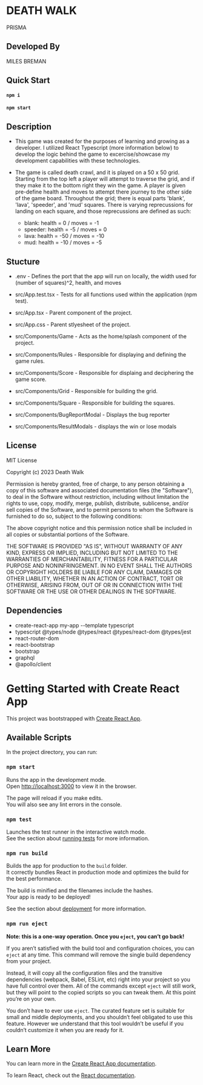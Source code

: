 # DEATH WALK

PRISMA 
## Developed By

MILES BREMAN

## Quick Start

#### `npm i`
#### `npm start`

## Description

- This game was created for the purposes of learning and growing as a developer. I utilized React Typescript (more information below) to develop the logic behind the game to excercise/showcase my development capabilities with these technologies. 

- The game is called death crawl, and it is played on a 50 x 50 grid. Starting from the top left a player will attempt to traverse the grid, and if they make it to the bottom right they win the game. A player is given pre-define health and moves to attempt there journey to the other side of the game board. Throughout the grid; there is equal parts 'blank', 'lava', 'speeder', and 'mud' squares. There is varying reprecussions for landing on each square, and those reprecussions are defined as such: 

    * blank: health = 0 / moves = -1
    * speeder: health = -5 / moves = 0
    * lava: health = -50 / moves = -10
    * mud: health = -10 / moves = -5

## Stucture

- .env - Defines the port that the app will run on locally, the width used for (number of squares)^2, health, and moves 

- src/App.test.tsx - Tests for all functions used within the application (npm test).

- src/App.tsx - Parent component of the project.

- src/App.css - Parent stlyesheet of the project.

- src/Components/Game - Acts as the home/splash component of the project.

- src/Components/Rules - Responsible for displaying and defining the game rules.

- src/Components/Score - Responsible for displaing and deciphering the game score.

- src/Components/Grid - Responsible for building the grid.

- src/Components/Square - Responsible for building the squares.

- src/Components/BugReportModal - Displays the bug reporter

- src/Components/ResultModals - displays the win or lose modals

## License

MIT License

Copyright (c) 2023 Death Walk

Permission is hereby granted, free of charge, to any person obtaining a copy
of this software and associated documentation files (the "Software"), to deal
in the Software without restriction, including without limitation the rights
to use, copy, modify, merge, publish, distribute, sublicense, and/or sell
copies of the Software, and to permit persons to whom the Software is
furnished to do so, subject to the following conditions:

The above copyright notice and this permission notice shall be included in all
copies or substantial portions of the Software.

THE SOFTWARE IS PROVIDED "AS IS", WITHOUT WARRANTY OF ANY KIND, EXPRESS OR
IMPLIED, INCLUDING BUT NOT LIMITED TO THE WARRANTIES OF MERCHANTABILITY,
FITNESS FOR A PARTICULAR PURPOSE AND NONINFRINGEMENT. IN NO EVENT SHALL THE
AUTHORS OR COPYRIGHT HOLDERS BE LIABLE FOR ANY CLAIM, DAMAGES OR OTHER
LIABILITY, WHETHER IN AN ACTION OF CONTRACT, TORT OR OTHERWISE, ARISING FROM,
OUT OF OR IN CONNECTION WITH THE SOFTWARE OR THE USE OR OTHER DEALINGS IN THE
SOFTWARE.

## Dependencies 

- create-react-app my-app --template typescript
- typescript @types/node @types/react @types/react-dom @types/jest
- react-router-dom
- react-bootstrap
- bootstrap
- graphql
- @apollo/client

# Getting Started with Create React App

This project was bootstrapped with [Create React App](https://github.com/facebook/create-react-app).

## Available Scripts

In the project directory, you can run:

### `npm start`

Runs the app in the development mode.\
Open [http://localhost:3000](http://localhost:3000) to view it in the browser.

The page will reload if you make edits.\
You will also see any lint errors in the console.

### `npm test`

Launches the test runner in the interactive watch mode.\
See the section about [running tests](https://facebook.github.io/create-react-app/docs/running-tests) for more information.

### `npm run build`

Builds the app for production to the `build` folder.\
It correctly bundles React in production mode and optimizes the build for the best performance.

The build is minified and the filenames include the hashes.\
Your app is ready to be deployed!

See the section about [deployment](https://facebook.github.io/create-react-app/docs/deployment) for more information.

### `npm run eject`

**Note: this is a one-way operation. Once you `eject`, you can’t go back!**

If you aren’t satisfied with the build tool and configuration choices, you can `eject` at any time. This command will remove the single build dependency from your project.

Instead, it will copy all the configuration files and the transitive dependencies (webpack, Babel, ESLint, etc) right into your project so you have full control over them. All of the commands except `eject` will still work, but they will point to the copied scripts so you can tweak them. At this point you’re on your own.

You don’t have to ever use `eject`. The curated feature set is suitable for small and middle deployments, and you shouldn’t feel obligated to use this feature. However we understand that this tool wouldn’t be useful if you couldn’t customize it when you are ready for it.

## Learn More

You can learn more in the [Create React App documentation](https://facebook.github.io/create-react-app/docs/getting-started).

To learn React, check out the [React documentation](https://reactjs.org/).
